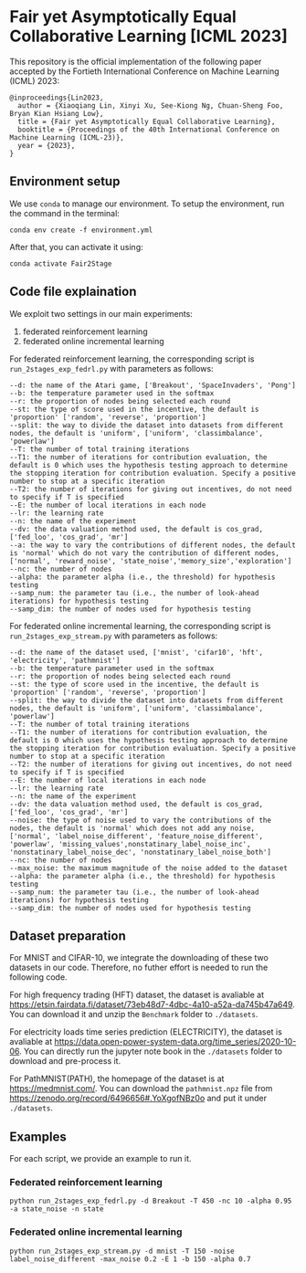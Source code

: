 # Fair yet Asymptotically Equal Collaborative Learning [ICML 2023]
This repository is the official implementation of the following paper accepted by the Fortieth International Conference on Machine Learning (ICML) 2023:
```
@inproceedings{Lin2023,
  author = {Xiaoqiang Lin, Xinyi Xu, See-Kiong Ng, Chuan-Sheng Foo, Bryan Kian Hsiang Low},
  title = {Fair yet Asymptotically Equal Collaborative Learning},
  booktitle = {Proceedings of the 40th International Conference on Machine Learning (ICML-23)},
  year = {2023},
}
```

## Environment setup
We use `conda` to manage our environment. To setup the environment, run the command in the terminal:
```
conda env create -f environment.yml
```
After that, you can activate it using:
```
conda activate Fair2Stage
```

## Code file explaination
We exploit two settings in our main experiments:
1) federated reinforcement learning
2) federated online incremental learning

For federated reinforcement learning, the corresponding script is `run_2stages_exp_fedrl.py` with parameters as follows:
```
--d: the name of the Atari game, ['Breakout', 'SpaceInvaders', 'Pong']
--b: the temperature parameter used in the softmax
--r: the proportion of nodes being selected each round
--st: the type of score used in the incentive, the default is 'proportion' ['random', 'reverse', 'proportion']
--split: the way to divide the dataset into datasets from different nodes, the default is 'uniform', ['uniform', 'classimbalance', 'powerlaw']
--T: the number of total training iterations
--T1: the number of iterations for contribution evaluation, the default is 0 which uses the hypothesis testing approach to determine the stopping iteration for contribution evaluation. Specify a positive number to stop at a specific iteration
--T2: the number of iterations for giving out incentives, do not need to specify if T is specified
--E: the number of local iterations in each node
--lr: the learning rate
--n: the name of the experiment
--dv: the data valuation method used, the default is cos_grad, ['fed_loo', 'cos_grad', 'mr']
--a: the way to vary the contributions of different nodes, the default is 'normal' which do not vary the contribution of different nodes, ['normal', 'reward_noise', 'state_noise','memory_size','exploration']
--nc: the number of nodes
--alpha: the parameter alpha (i.e., the threshold) for hypothesis testing
--samp_num: the parameter tau (i.e., the number of look-ahead iterations) for hypothesis testing
--samp_dim: the number of nodes used for hypothesis testing
```



For federated online incremental learning, the corresponding script is `run_2stages_exp_stream.py` with parameters as follows:
```
--d: the name of the dataset used, ['mnist', 'cifar10', 'hft', 'electricity', 'pathmnist']
--b: the temperature parameter used in the softmax
--r: the proportion of nodes being selected each round
--st: the type of score used in the incentive, the default is 'proportion' ['random', 'reverse', 'proportion']
--split: the way to divide the dataset into datasets from different nodes, the default is 'uniform', ['uniform', 'classimbalance', 'powerlaw']
--T: the number of total training iterations
--T1: the number of iterations for contribution evaluation, the default is 0 which uses the hypothesis testing approach to determine the stopping iteration for contribution evaluation. Specify a positive number to stop at a specific iteration
--T2: the number of iterations for giving out incentives, do not need to specify if T is specified
--E: the number of local iterations in each node
--lr: the learning rate
--n: the name of the experiment
--dv: the data valuation method used, the default is cos_grad, ['fed_loo', 'cos_grad', 'mr']
--noise: the type of noise used to vary the contributions of the nodes, the default is 'normal' which does not add any noise, ['normal', 'label_noise_different', 'feature_noise_different', 'powerlaw', 'missing_values',nonstatinary_label_noise_inc', 'nonstatinary_label_noise_dec', 'nonstatinary_label_noise_both']
--nc: the number of nodes
--max_noise: the maximum magnitude of the noise added to the dataset
--alpha: the parameter alpha (i.e., the threshold) for hypothesis testing
--samp_num: the parameter tau (i.e., the number of look-ahead iterations) for hypothesis testing
--samp_dim: the number of nodes used for hypothesis testing
```

## Dataset preparation
For MNIST and CIFAR-10, we integrate the downloading of these two datasets in our code. Therefore, no futher effort is needed to run the following code.

For high frequency trading (HFT) dataset, the dataset is avaliable at https://etsin.fairdata.fi/dataset/73eb48d7-4dbc-4a10-a52a-da745b47a649. You can download it and unzip the `Benchmark` folder to `./datasets`.

For electricity loads time series prediction (ELECTRICITY), the dataset is avaliable at https://data.open-power-system-data.org/time_series/2020-10-06. You can directly run the jupyter note book in the `./datasets` folder to download and pre-process it.

For PathMNIST(PATH), the homepage of the dataset is at https://medmnist.com/. You can download the `pathmnist.npz` file from https://zenodo.org/record/6496656#.YoXgofNBz0o and put it under `./datasets`.

## Examples
For each script, we provide an example to run it.

### Federated reinforcement learning
`python run_2stages_exp_fedrl.py -d Breakout -T 450 -nc 10 -alpha 0.95 -a state_noise -n state`

### Federated online incremental learning
`python run_2stages_exp_stream.py -d mnist -T 150 -noise label_noise_different -max_noise 0.2 -E 1 -b 150 -alpha 0.7`
